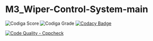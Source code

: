# M3_Wiper-Control-System-main


![Codiga Score](https://api.codiga.io/project/33446/score/svg)
![Codiga Grade](https://api.codiga.io/project/33446/status/svg)
[![Codacy Badge](https://app.codacy.com/project/badge/Grade/9fffa92056b545eea12370978b7986c5)](https://www.codacy.com/gh/VedaHarini/M3_Wiper-Control-System-main/dashboard?utm_source=github.com&amp;utm_medium=referral&amp;utm_content=VedaHarini/M3_Wiper-Control-System-main&amp;utm_campaign=Badge_Grade)


[![Code Quality - Cppcheck](https://github.com/VedaHarini/M3_Wiper-Control-System-main/actions/workflows/c-cpp.yml/badge.svg)](https://github.com/VedaHarini/M3_Wiper-Control-System-main/actions/workflows/c-cpp.yml)
